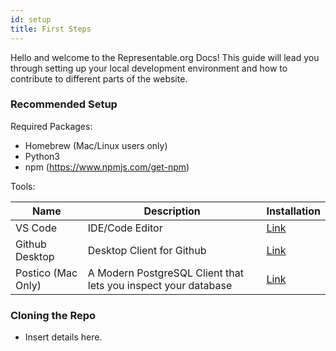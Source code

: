 ```yaml
---
id: setup
title: First Steps
---
```


Hello and welcome to the Representable.org Docs! This guide will lead you through setting up your local development environment and how to contribute to different parts of the website.

### Recommended Setup

Required Packages:

- Homebrew (Mac/Linux users only)
- Python3
- npm (https://www.npmjs.com/get-npm) 

Tools:

| Name           | Description | Installation |
|----------------|-------------|------|
| VS Code        | IDE/Code Editor |[Link](https://code.visualstudio.com/) |
| Github Desktop | Desktop Client for Github  |[Link](https://desktop.github.com/)|
| Postico (Mac Only) | A Modern PostgreSQL Client that lets you inspect your database | [Link](https://eggerapps.at/postico/) |


### Cloning the Repo

- Insert details here.
